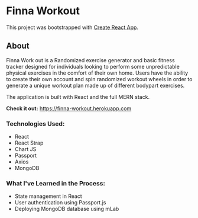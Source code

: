 # Finna Workout
This project was bootstrapped with [Create React App](https://github.com/facebook/create-react-app).

## About

Finna Work out is a Randomized exercise generator and basic fitness tracker designed for individuals looking to perform some unpredictable physical exercises in the comfort of their own home. Users have the ability to create their own account and spin randomized workout wheels in order to generate a unique workout plan made up of different bodypart exercises.

The application is built with React and the full MERN stack.


**Check it out:** https://finna-workout.herokuapp.com
### Technologies Used:
* React
* React Strap
* Chart JS
* Passport
* Axios
* MongoDB

### What I've Learned in the Process:
* State management in React
* User authentication using Passport.js
* Deploying MongoDB database using mLab

